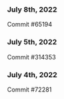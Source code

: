 ### July 8th, 2022

Commit #65194

### July 5th, 2022

Commit #314353


### July 4th, 2022

Commit #72281
